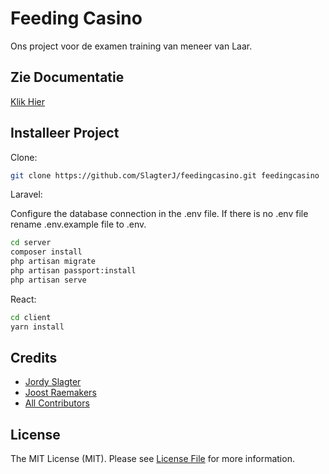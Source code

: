 # Feeding Casino

Ons project voor de examen training van meneer van Laar.

## Zie Documentatie

[Klik Hier](DOCUMENTATION.md)

## Installeer Project

Clone:

```sh
git clone https://github.com/SlagterJ/feedingcasino.git feedingcasino
```

Laravel:

Configure the database connection in the .env file.
If there is no .env file rename .env.example file to .env.

```sh
cd server
composer install
php artisan migrate
php artisan passport:install
php artisan serve
```

React:

```sh
cd client
yarn install
```

## Credits

- [Jordy Slagter](https://github.com/SlagterJ)
- [Joost Raemakers](https://github.com/JRaemakers)
- [All Contributors](../../contributors)

## License

The MIT License (MIT). Please see [License File](LICENSE.md) for more information.
